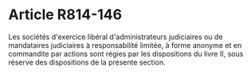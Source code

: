# Article R814-146

Les sociétés d'exercice libéral d'administrateurs judiciaires ou de mandataires judiciaires à responsabilité limitée, à forme anonyme et en commandite par actions sont régies par les dispositions du livre II, sous réserve des dispositions de la présente section.
